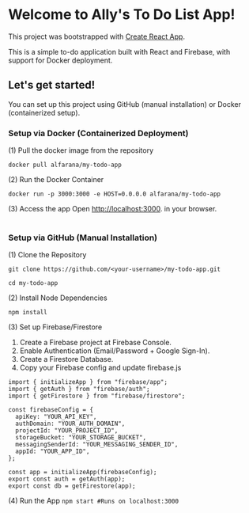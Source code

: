 # Welcome to Ally's To Do List App!
This project was bootstrapped with [Create React App](https://github.com/facebook/create-react-app).

This is a simple to-do application built with React and Firebase, with support for Docker deployment.

## Let's get started!
You can set up this project using GitHub (manual installation) or Docker (containerized setup).

### Setup via Docker (Containerized Deployment)
(1) Pull the docker image from the repository
```
docker pull alfarana/my-todo-app
```

(2) Run the Docker Container
```
docker run -p 3000:3000 -e HOST=0.0.0.0 alfarana/my-todo-app
```

(3) Access the app
Open [http://localhost:3000](http://localhost:3000). in your browser.<br/><br/>


### Setup via GitHub (Manual Installation)
(1) Clone the Repository 
```
git clone https://github.com/<your-username>/my-todo-app.git
```
```
cd my-todo-app
```

(2) Install Node Dependencies
```
npm install
```

(3) Set up Firebase/Firestore
1. Create a Firebase project at Firebase Console.
2. Enable Authentication (Email/Password + Google Sign-In).
3. Create a Firestore Database.
4. Copy your Firebase config and update firebase.js

```
import { initializeApp } from "firebase/app";
import { getAuth } from "firebase/auth";
import { getFirestore } from "firebase/firestore";

const firebaseConfig = {
  apiKey: "YOUR_API_KEY",
  authDomain: "YOUR_AUTH_DOMAIN",
  projectId: "YOUR_PROJECT_ID",
  storageBucket: "YOUR_STORAGE_BUCKET",
  messagingSenderId: "YOUR_MESSAGING_SENDER_ID",
  appId: "YOUR_APP_ID",
};

const app = initializeApp(firebaseConfig);
export const auth = getAuth(app);
export const db = getFirestore(app);
```

(4) Run the App
```npm start #Runs on localhost:3000```



